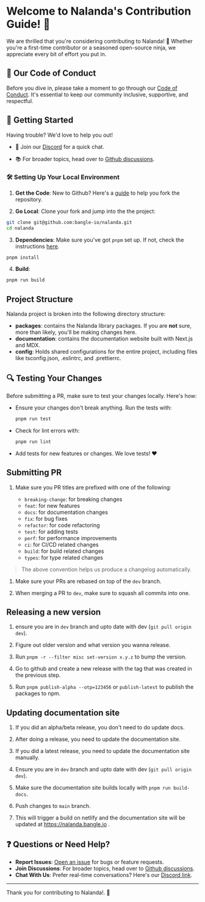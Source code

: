 # Welcome to Nalanda's Contribution Guide! 🎉

We are thrilled that you're considering contributing to Nalanda! 🙌 Whether you're a first-time contributor or a seasoned open-source ninja, we appreciate every bit of effort you put in.

## 📜 Our Code of Conduct

Before you dive in, please take a moment to go through our [Code of Conduct](./CODE_OF_CONDUCT.md). It's essential to keep our community inclusive, supportive, and respectful.

## 🚀 Getting Started

Having trouble? We'd love to help you out!

- 🤝 Join our [Discord](https://discord.com/channels/832842880908263445/1143342344456917185) for a quick chat.

- 📚 For broader topics, head over to [Github discussions](https://github.com/bangle-io/nalanda/discussions).

### 🛠 Setting Up Your Local Environment

1. **Get the Code**: New to Github? Here's a [guide](https://docs.github.com/en/get-started/quickstart/fork-a-repo) to help you fork the repository.

2. **Go Local**: Clone your fork and jump into the the project:

```sh
git clone git@github.com:bangle-io/nalanda.git
cd nalanda
```

3. **Dependencies**: Make sure you've got `pnpm` set up. If not, check the instructions [here](https://pnpm.io/installation#using-corepack).

```sh
pnpm install
```

4. **Build**:

```sh
pnpm run build
```

## Project Structure

Nalanda project is broken into the following directory structure:

- **packages**: contains the Nalanda library packages. If you are **not** sure, more than likely, you'll be making changes here.
- **documentation**: contains the documentation website built with Next.js and MDX.
- **config**: Holds shared configurations for the entire project, including files like tsconfig.json, .eslintrc, and .prettierrc.

## 🔍 Testing Your Changes

Before submitting a PR, make sure to test your changes locally. Here's how:

- Ensure your changes don't break anything. Run the tests with:

  ```sh
  pnpm run test
  ```

- Check for lint errors with:

  ```sh
  pnpm run lint
  ```

- Add tests for new features or changes. We love tests! ❤️

## Submitting PR

1. Make sure you PR titles are prefixed with one of the following:

   - `breaking-change`: for breaking changes
   - `feat`: for new features
   - `docs`: for documentation changes
   - `fix`: for bug fixes
   - `refactor`: for code refactoring
   - `test`: for adding tests
   - `perf`: for performance improvements
   - `ci`: for CI/CD related changes
   - `build`: for build related changes
   - `types`: for type related changes

> The above convention helps us produce a changelog automatically.

1. Make sure your PRs are rebased on top of the `dev` branch.

1. When merging a PR to `dev`, make sure to squash all commits into one.

## Releasing a new version

1. ensure you are in `dev` branch and upto date with dev (`git pull origin dev`).

1. Figure out older version and what version you wanna release.

1. Run `pnpm -r --filter misc set-version x.y.z` to bump the version.

1. Go to github and create a new release with the tag that was created in the previous step.

1. Run `pnpm publish-alpha --otp=123456` or `publish-latest` to publish the packages to npm.

## Updating documentation site

1. If you did an alpha/beta release, you don't need to do update docs.

1. After doing a release, you need to update the documentation site.

1. If you did a latest release, you need to update the documentation site manually.

1. Ensure you are in `dev` branch and upto date with dev (`git pull origin dev`).

1. Make sure the documentation site builds locally with `pnpm run build-docs`.

1. Push changes to `main` branch.

1. This will trigger a build on netlify and the documentation site will be updated at https://nalanda.bangle.io .

## ❓ Questions or Need Help?

- **Report Issues**: [Open an issue](https://github.com/bangle-io/nalanda/issues/new) for bugs or feature requests.
- **Join Discussions**: For broader topics, head over to [Github discussions](https://github.com/bangle-io/nalanda/discussions).
- **Chat With Us**: Prefer real-time conversations? Here's our [Discord link](https://discord.com/channels/832842880908263445/1143342344456917185).

---

Thank you for contributing to Nalanda!. 🚀
